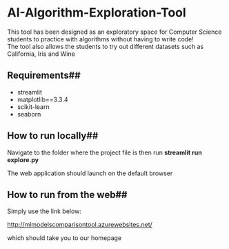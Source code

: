 # AI-Algorithm-Exploration-Tool #
This tool has been designed as an exploratory space for Computer Science students to practice with algorithms without having to write code!  
The tool also allows the students to try out different datasets such as California, Iris and Wine

## Requirements##
* streamlit
* matplotlib==3.3.4
* scikit-learn
* seaborn

## How to run locally##
Navigate to the folder where the project file is then run **streamlit run explore.py**

The web application should launch on the default browser

## How to run from the web##
Simply use the link below:

http://mlmodelscomparisontool.azurewebsites.net/

which should take you to our homepage
